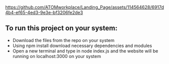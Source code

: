 
https://github.com/ATOMworkplace/Landing_Page/assets/114564628/6917d4b4-ef65-4ed3-9e3e-bf3206fe2de3
<h2>To run this project on your system:</h2>
<ul>
  <li> Download the files from the repo on your system</li>
  <li> Using npm install download necessary dependencies and modules</li>
  <li> Open a new terminal and type in node index.js and the website will be running on localhost:3000 on your system</li>
</ul>
